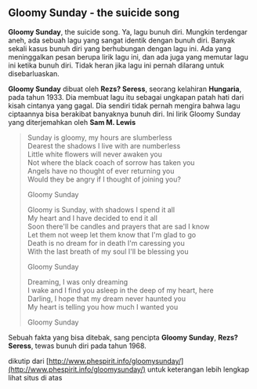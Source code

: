 ## Gloomy Sunday - the suicide song

**Gloomy Sunday**, the suicide song. Ya, lagu bunuh diri. Mungkin terdengar aneh, ada sebuah lagu yang sangat identik dengan bunuh diri. Banyak sekali kasus bunuh diri yang berhubungan dengan lagu ini. Ada yang meninggalkan pesan berupa lirik lagu ini, dan ada juga yang memutar lagu ini ketika bunuh diri. Tidak heran jika lagu ini pernah dilarang untuk disebarluaskan.

**Gloomy Sunday** dibuat oleh **Rezs? Seress**, seorang kelahiran **Hungaria**, pada tahun 1933. Dia membuat lagu itu sebagai ungkapan patah hati dari kisah cintanya yang gagal. Dia sendiri tidak pernah mengira bahwa lagu ciptaannya bisa berakibat banyaknya bunuh diri.
Ini lirik Gloomy Sunday yang diterjemahkan oleh **Sam M. Lewis**

>Sunday is gloomy, my hours are slumberless  
>Dearest the shadows I live with are numberless  
>Little white flowers will never awaken you  
>Not where the black coach of sorrow has taken you  
>Angels have no thought of ever returning you  
>Would they be angry if I thought of joining you?  
>
>Gloomy Sunday  
>
>Gloomy is Sunday, with shadows I spend it all  
>My heart and I have decided to end it all  
>Soon there'll be candles and prayers that are sad I know  
>Let them not weep let them know that I'm glad to go  
>Death is no dream for in death I'm caressing you  
>With the last breath of my soul I'll be blessing you  
>
>Gloomy Sunday  
>
>Dreaming, I was only dreaming  
>I wake and I find you asleep in the deep of my heart, here  
>Darling, I hope that my dream never haunted you  
>My heart is telling you how much I wanted you  
>
>Gloomy Sunday

Sebuah fakta yang bisa ditebak, sang pencipta <b>Gloomy Sunday</b>, <b>Rezs? Seress</b>, tewas bunuh diri pada tahun 1968.

dikutip dari [http://www.phespirit.info/gloomysunday/](http://www.phespirit.info/gloomysunday/)
untuk keterangan lebih lengkap lihat situs di atas

<!-- {"time": "2004-09-17 21:38:58", "title": "Gloomy Sunday - the suicide song"} -->
